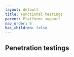 ```yaml
---
layout: default
title: Functional testings
parent: Platforms support
nav_order: 6
has_children: false
---
```


## Penetration testings
